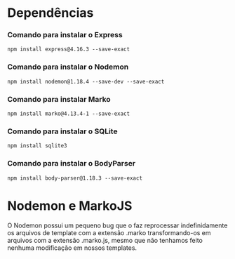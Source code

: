 # Dependências

### Comando para instalar o Express

```
npm install express@4.16.3 --save-exact
```

### Comando para instalar o Nodemon

```
npm install nodemon@1.18.4 --save-dev --save-exact
```

### Comando para instalar Marko

```
npm install marko@4.13.4-1 --save-exact
```

### Comando para instalar o SQLite

```
npm install sqlite3
```

### Comando para instalar o BodyParser

```
npm install body-parser@1.18.3 --save-exact
```

# Nodemon e MarkoJS

O Nodemon possui um pequeno bug que o faz reprocessar indefinidamente os arquivos de template com a extensão .marko transformando-os em arquivos com a extensão .marko.js, mesmo que não tenhamos feito nenhuma modificação em nossos templates.